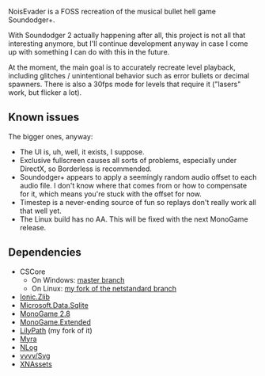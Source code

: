 NoisEvader is a FOSS recreation of the musical bullet hell game Soundodger+.

With Soundodger 2 actually happening after all, this project is not all that interesting anymore, but I'll continue development anyway
in case I come up with something I can do with this in the future.

At the moment, the main goal is to accurately recreate level playback, including glitches / unintentional behavior such as error bullets
or decimal spawners. There is also a 30fps mode for levels that require it ("lasers" work, but flicker a lot).

## Known issues
The bigger ones, anyway:
* The UI is, uh, well, it exists, I suppose.
* Exclusive fullscreen causes all sorts of problems, especially under DirectX, so Borderless is recommended.
* Soundodger+ appears to apply a seemingly random audio offset to each audio file. I don't know where that comes from
or how to compensate for it, which means you're stuck with the offset for now.
* Timestep is a never-ending source of fun so replays don't really work all that well yet.
* The Linux build has no AA. This will be fixed with the next MonoGame release.

## Dependencies

* CSCore
  * On Windows: [master branch](https://github.com/filoe/cscore/tree/master)
  * On Linux: [my fork of the netstandard branch](https://github.com/sk-zk/cscore/tree/netstandard)
* [Ionic.Zlib](https://www.nuget.org/packages/Ionic.Zlib.Core/)
* [Microsoft.Data.Sqlite](https://www.nuget.org/packages/Microsoft.Data.Sqlite)
* [MonoGame 2.8](https://www.monogame.net/)
* [MonoGame.Extended](https://github.com/craftworkgames/MonoGame.Extended)
* [LilyPath](https://github.com/sk-zk/LilyPath) (my fork of it)
* [Myra](https://github.com/rds1983/Myra)
* [NLog](https://nlog-project.org/)
* [vvvv/Svg](https://www.nuget.org/packages/Svg/3.1.1?_src=template)
* [XNAssets](https://github.com/rds1983/XNAssets)
